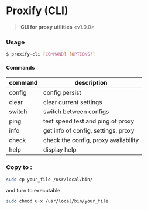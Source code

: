 # Proxify (CLI)

> **CLI for proxy utilities** <v1.0.0>

### Usage

```bash
$ proxify-cli [COMMAND] [OPTIONS?]
```

#### Commands

| command | description                          |
| ------- | ------------------------------------ |
| config  | config persist                       |
| clear   | clear current settings               |
| switch  | switch between configs               |
| ping    | test speed test and ping of proxy    |
| info    | get info of config, settings, proxy  |
| check   | check the config, proxy availability |
| help    | display help                         |

### Copy to :

```bash
sudo cp your_file /usr/local/bin/
```

and turn to executable

```bash
sudo chmod u+x /usr/local/bin/your_file
```
